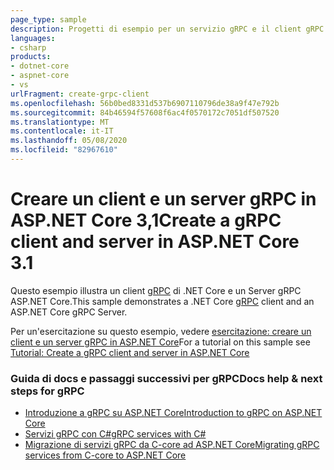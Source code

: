 ```yaml
---
page_type: sample
description: Progetti di esempio per un servizio gRPC e il client gRPC in ASP.NET Core.
languages:
- csharp
products:
- dotnet-core
- aspnet-core
- vs
urlFragment: create-grpc-client
ms.openlocfilehash: 56b0bed8331d537b6907110796de38a9f47e792b
ms.sourcegitcommit: 84b46594f57608f6ac4f0570172c7051df507520
ms.translationtype: MT
ms.contentlocale: it-IT
ms.lasthandoff: 05/08/2020
ms.locfileid: "82967610"
---
```

# <a name="create-a-grpc-client-and-server-in-aspnet-core-31"></a><span data-ttu-id="b5d6b-102">Creare un client e un server gRPC in ASP.NET Core 3,1</span><span class="sxs-lookup"><span data-stu-id="b5d6b-102">Create a gRPC client and server in ASP.NET Core 3.1</span></span>

<span data-ttu-id="b5d6b-103">Questo esempio illustra un client [gRPC](https://grpc.io/docs/guides/) di .NET Core e un Server gRPC ASP.NET Core.</span><span class="sxs-lookup"><span data-stu-id="b5d6b-103">This sample demonstrates a .NET Core [gRPC](https://grpc.io/docs/guides/) client and an ASP.NET Core gRPC Server.</span></span>

<span data-ttu-id="b5d6b-104">Per un'esercitazione su questo esempio, vedere [esercitazione: creare un client e un server gRPC in ASP.NET Core](https://docs.microsoft.com/aspnet/core/tutorials/grpc/grpc-start?view=aspnetcore-3.1&tabs=visual-studio)</span><span class="sxs-lookup"><span data-stu-id="b5d6b-104">For a tutorial on this sample see [Tutorial: Create a gRPC client and server in ASP.NET Core](https://docs.microsoft.com/aspnet/core/tutorials/grpc/grpc-start?view=aspnetcore-3.1&tabs=visual-studio)</span></span>

### <a name="docs-help--next-steps-for-grpc"></a><span data-ttu-id="b5d6b-105">Guida di docs e passaggi successivi per gRPC</span><span class="sxs-lookup"><span data-stu-id="b5d6b-105">Docs help & next steps for gRPC</span></span>

* [<span data-ttu-id="b5d6b-106">Introduzione a gRPC su ASP.NET Core</span><span class="sxs-lookup"><span data-stu-id="b5d6b-106">Introduction to gRPC on ASP.NET Core</span></span>](https://docs.microsoft.com/aspnet/core/grpc/index?view=aspnetcore-3.0)
* [<span data-ttu-id="b5d6b-107">Servizi gRPC con C#</span><span class="sxs-lookup"><span data-stu-id="b5d6b-107">gRPC services with C#</span></span>](https://docs.microsoft.com/aspnet/core/grpc/basics?view=aspnetcore-3.0)
* [<span data-ttu-id="b5d6b-108">Migrazione di servizi gRPC da C-core ad ASP.NET Core</span><span class="sxs-lookup"><span data-stu-id="b5d6b-108">Migrating gRPC services from C-core to ASP.NET Core</span></span>](https://docs.microsoft.com/aspnet/core/grpc/migration?view=aspnetcore-3.0)